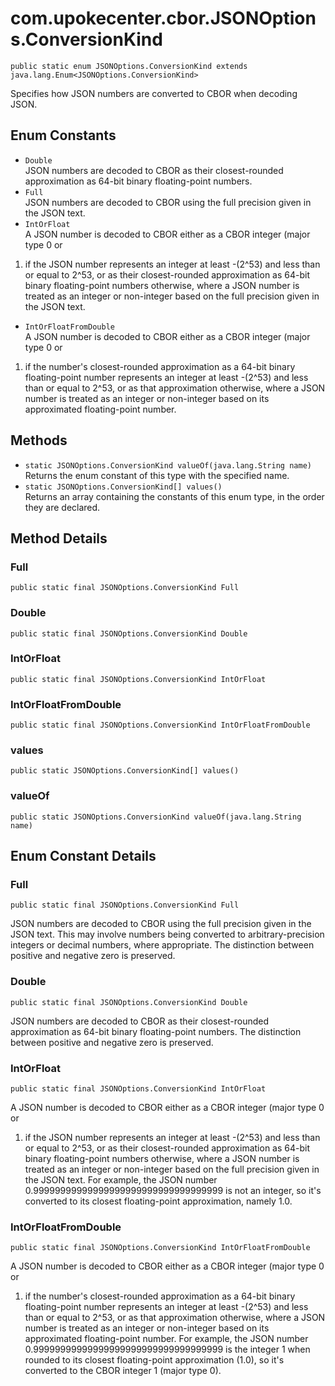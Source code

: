 # com.upokecenter.cbor.JSONOptions.ConversionKind

    public static enum JSONOptions.ConversionKind extends java.lang.Enum<JSONOptions.ConversionKind>

Specifies how JSON numbers are converted to CBOR when decoding JSON.

## Enum Constants

* `Double`<br>
 JSON numbers are decoded to CBOR as their closest-rounded approximation as
 64-bit binary floating-point numbers.
* `Full`<br>
 JSON numbers are decoded to CBOR using the full precision given in the JSON
 text.
* `IntOrFloat`<br>
 A JSON number is decoded to CBOR either as a CBOR integer (major type 0 or
 1) if the JSON number represents an integer at least -(2^53) and
 less than or equal to 2^53, or as their closest-rounded
 approximation as 64-bit binary floating-point numbers otherwise,
 where a JSON number is treated as an integer or non-integer based
 on the full precision given in the JSON text.
* `IntOrFloatFromDouble`<br>
 A JSON number is decoded to CBOR either as a CBOR integer (major type 0 or
 1) if the number's closest-rounded approximation as a 64-bit
 binary floating-point number represents an integer at least
 -(2^53) and less than or equal to 2^53, or as that approximation
 otherwise, where a JSON number is treated as an integer or
 non-integer based on its approximated floating-point number.

## Methods

* `static JSONOptions.ConversionKind valueOf​(java.lang.String name)`<br>
 Returns the enum constant of this type with the specified name.
* `static JSONOptions.ConversionKind[] values()`<br>
 Returns an array containing the constants of this enum type, in
the order they are declared.

## Method Details

### Full
    public static final JSONOptions.ConversionKind Full
### Double
    public static final JSONOptions.ConversionKind Double
### IntOrFloat
    public static final JSONOptions.ConversionKind IntOrFloat
### IntOrFloatFromDouble
    public static final JSONOptions.ConversionKind IntOrFloatFromDouble
### values
    public static JSONOptions.ConversionKind[] values()
### valueOf
    public static JSONOptions.ConversionKind valueOf​(java.lang.String name)
## Enum Constant Details

### Full
    public static final JSONOptions.ConversionKind Full
JSON numbers are decoded to CBOR using the full precision given in the JSON
 text. This may involve numbers being converted to
 arbitrary-precision integers or decimal numbers, where
 appropriate. The distinction between positive and negative zero
 is preserved.
### Double
    public static final JSONOptions.ConversionKind Double
JSON numbers are decoded to CBOR as their closest-rounded approximation as
 64-bit binary floating-point numbers. The distinction between
 positive and negative zero is preserved.
### IntOrFloat
    public static final JSONOptions.ConversionKind IntOrFloat
A JSON number is decoded to CBOR either as a CBOR integer (major type 0 or
 1) if the JSON number represents an integer at least -(2^53) and
 less than or equal to 2^53, or as their closest-rounded
 approximation as 64-bit binary floating-point numbers otherwise,
 where a JSON number is treated as an integer or non-integer based
 on the full precision given in the JSON text. For example, the
 JSON number 0.99999999999999999999999999999999999 is not an
 integer, so it's converted to its closest floating-point
 approximation, namely 1.0.
### IntOrFloatFromDouble
    public static final JSONOptions.ConversionKind IntOrFloatFromDouble
A JSON number is decoded to CBOR either as a CBOR integer (major type 0 or
 1) if the number's closest-rounded approximation as a 64-bit
 binary floating-point number represents an integer at least
 -(2^53) and less than or equal to 2^53, or as that approximation
 otherwise, where a JSON number is treated as an integer or
 non-integer based on its approximated floating-point number. For
 example, the JSON number 0.99999999999999999999999999999999999 is
 the integer 1 when rounded to its closest floating-point
 approximation (1.0), so it's converted to the CBOR integer 1
 (major type 0).
